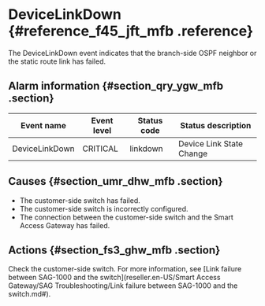 # DeviceLinkDown {#reference_f45_jft_mfb .reference}

The DeviceLinkDown event indicates that the branch-side OSPF neighbor or the static route link has failed.

## Alarm information {#section_qry_ygw_mfb .section}

|Event name|Event level|Status code|Status description|
|----------|-----------|-----------|------------------|
|DeviceLinkDown|CRITICAL|linkdown|Device Link State Change|

## Causes {#section_umr_dhw_mfb .section}

-   The customer-side switch has failed.
-   The customer-side switch is incorrectly configured.
-   The connection between the customer-side switch and the Smart Access Gateway has failed.

## Actions {#section_fs3_ghw_mfb .section}

Check the customer-side switch. For more information, see [Link failure between SAG-1000 and the switch](reseller.en-US/Smart Access Gateway/SAG Troubleshooting/Link failure between SAG-1000 and the switch.md#).

